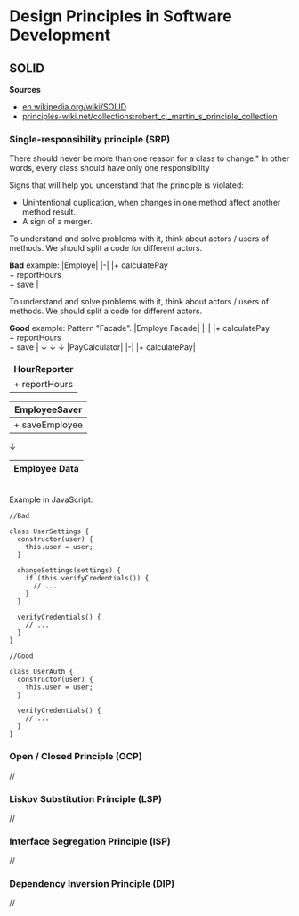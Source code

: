 # Design Principles in Software Development

## SOLID

**Sources**
- [en.wikipedia.org/wiki/SOLID](https://en.wikipedia.org/wiki/SOLID)
- [principles-wiki.net/collections:robert_c._martin_s_principle_collection](http://principles-wiki.net/collections:robert_c._martin_s_principle_collection)

### Single-responsibility principle (SRP)

There should never be more than one reason for a class to change." In other words, every class should have only one responsibility

Signs that will help you understand that the principle is violated:
* Unintentional duplication, when changes in one method affect another method result.
* A sign of a merger.

To understand and solve problems with it, think about actors / users of methods. We should split a code for different actors.

**Bad** example:
|Employe|
|-|
|+ calculatePay <br> + reportHours <br> + save |

To understand and solve problems with it, think about actors / users of methods. We should split a code for different actors.


**Good** example:
Pattern "Facade".
|Employe Facade|
|-|
|+ calculatePay <br> + reportHours <br> + save |
↓     ↓     ↓
|PayCalculator|
|-|
|+ calculatePay|

|HourReporter|
|-|
|+ reportHours|

|EmployeeSaver|
|-|
|+ saveEmployee|
↓

|Employee Data|
|-|

 
<br>
Example in JavaScript:

```
//Bad

class UserSettings {
  constructor(user) {
    this.user = user;
  }

  changeSettings(settings) {
    if (this.verifyCredentials()) {
      // ...
    }
  }

  verifyCredentials() {
    // ...
  }
}

//Good

class UserAuth {
  constructor(user) {
    this.user = user;
  }

  verifyCredentials() {
    // ...
  }
}
```


### Open / Closed Principle (OCP)
//

### Liskov Substitution Principle (LSP)
//

### Interface Segregation Principle (ISP)
//

### Dependency Inversion Principle (DIP)
//